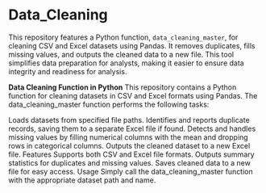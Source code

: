 # Data_Cleaning
This repository features a Python function, `data_cleaning_master`, for cleaning CSV and Excel datasets using Pandas. It removes duplicates, fills missing values, and outputs the cleaned data to a new file. This tool simplifies data preparation for analysts, making it easier to ensure data integrity and readiness for analysis.


**Data Cleaning Function in Python**
This repository contains a Python function for cleaning datasets in CSV and Excel formats using Pandas. The data_cleaning_master function performs the following tasks:

Loads datasets from specified file paths.
Identifies and reports duplicate records, saving them to a separate Excel file if found.
Detects and handles missing values by filling numerical columns with the mean and dropping rows in categorical columns.
Outputs the cleaned dataset to a new Excel file.
Features
Supports both CSV and Excel file formats.
Outputs summary statistics for duplicates and missing values.
Saves cleaned data to a new file for easy access.
Usage
Simply call the data_cleaning_master function with the appropriate dataset path and name.
